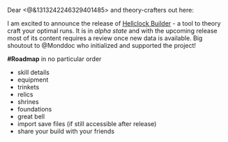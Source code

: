 Dear <@&1313242246329401485> and theory-crafters out here:

I am excited to announce the release of [Hellclock Builder](https://lolesch.github.io/HellClockBuilder/) - a tool to theory craft your optimal runs. 
It is in *alpha state* and with the upcoming release most of its content requires a review once new data is available. 
Big shoutout to @Monddoc who initialized and supported the project!

**#Roadmap** in no particular order
- skill details
- equipment
- trinkets
- relics
- shrines
- foundations
- great bell
- import save files (if still accessible after release)
- share your build with your friends